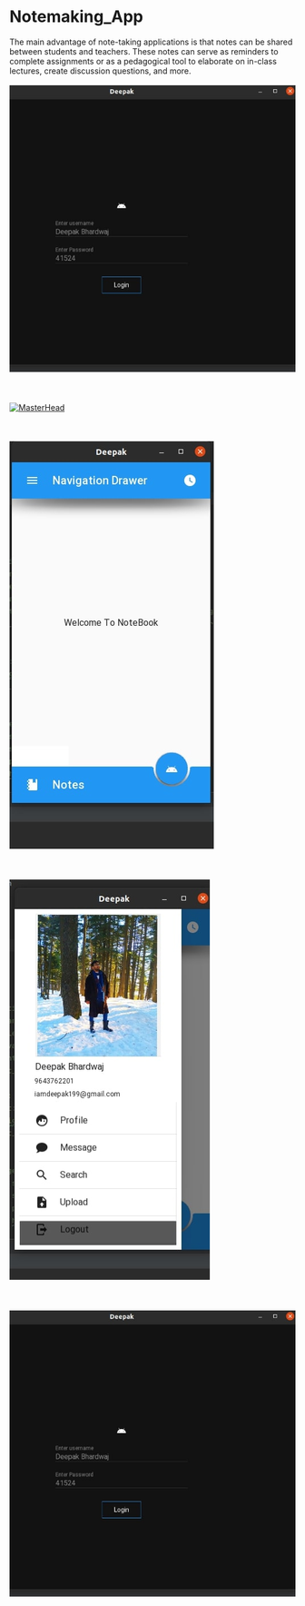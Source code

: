 # Notemaking_App
The main advantage of note-taking applications is that notes can be shared between students and teachers. These notes can serve as reminders to complete assignments or as a pedagogical tool to elaborate on in-class lectures, create discussion questions, and more.
 <br><br>
[![MasterHead](LoginPage.jpg)]()
 <br><br>
 <br><br>
[![MasterHead](Create_account.jpg)]()
 <br><br>
 <br><br>
[![MasterHead](FrountPage.jpg)]()
 <br><br>
 <br><br>
[![MasterHead](Profile.jpg)]()
 <br><br>
 <br><br>
[![MasterHead](LoginPage.jpg)]()

